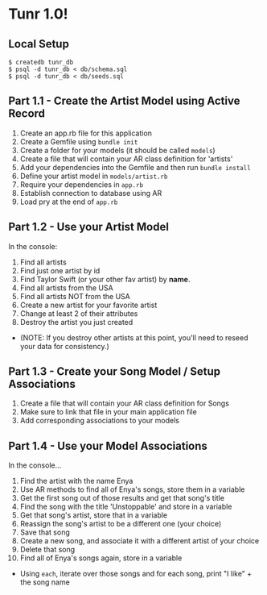 # Tunr 1.0!

## Local Setup

```
$ createdb tunr_db
$ psql -d tunr_db < db/schema.sql
$ psql -d tunr_db < db/seeds.sql
```

## Part 1.1 - Create the Artist Model using Active Record

1. Create an app.rb file for this application
2. Create a Gemfile using `bundle init`
3. Create a folder for your models (it should be called `models`)
4. Create a file that will contain your AR class definition for 'artists'
5. Add your dependencies into the Gemfile and then run `bundle install`
6. Define your artist model in `models/artist.rb`
7. Require your dependencies in `app.rb`
8. Establish connection to database using AR
9. Load pry at the end of `app.rb`

## Part 1.2 - Use your Artist Model

In the console:

1. Find all artists
2. Find just one artist by id
3. Find Taylor Swift (or your other fav artist) by **name**.
4. Find all artists from the USA
5. Find all artists NOT from the USA
6. Create a new artist for your favorite artist
7. Change at least 2 of their attributes
8. Destroy the artist you just created
  - (NOTE: If you destroy other artists at this point, you'll need to reseed your data for consistency.)

## Part 1.3 - Create your Song Model / Setup Associations

1. Create a file that will contain your AR class definition for Songs
2. Make sure to link that file in your main application file
3. Add corresponding associations to your models

## Part 1.4 - Use your Model Associations

In the console...  

1. Find the artist with the name Enya
2. Use AR methods to find all of Enya's songs, store them in a variable
3. Get the first song out of those results and get that song's title
4. Find the song with the title 'Unstoppable' and store in a variable
5. Get that song's artist, store that in a variable
6. Reassign the song's artist to be a different one (your choice)
7. Save that song
8. Create a new song, and associate it with a different artist of your choice
9. Delete that song
10. Find all of Enya's songs again, store in a variable
  - Using `each`, iterate over those songs and for each song, print "I like" + the song name
